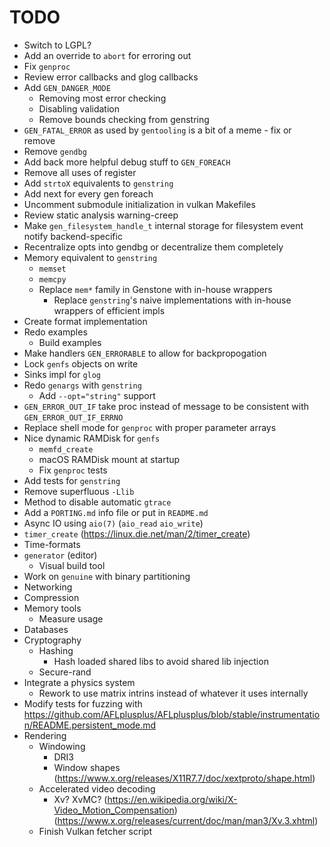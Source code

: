 # TODO

- Switch to LGPL?
- Add an override to `abort` for erroring out
- Fix `genproc`
- Review error callbacks and glog callbacks
- Add `GEN_DANGER_MODE`
  - Removing most error checking
  - Disabling validation
  - Remove bounds checking from genstring
- `GEN_FATAL_ERROR` as used by `gentooling` is a bit of a meme - fix or remove
- Remove `gendbg`
- Add back more helpful debug stuff to `GEN_FOREACH`
- Remove all uses of register
- Add `strtoX` equivalents to `genstring`
- Add next for every gen foreach
- Uncomment submodule initialization in vulkan Makefiles
- Review static analysis warning-creep
- Make `gen_filesystem_handle_t` internal storage for filesystem event notify backend-specific
- Recentralize opts into gendbg or decentralize them completely
- Memory equivalent to `genstring`
    - `memset`
    - `memcpy`
    - Replace `mem*` family in Genstone with in-house wrappers
        - Replace `genstring`'s naive implementations with in-house wrappers of efficient impls
- Create format implementation
- Redo examples
    - Build examples
- Make handlers `GEN_ERRORABLE` to allow for backpropogation
- Lock `genfs` objects on write
- Sinks impl for `glog`
- Redo `genargs` with `genstring`
    - Add `--opt="string"` support
- `GEN_ERROR_OUT_IF` take proc instead of message to be consistent with `GEN_ERROR_OUT_IF_ERRNO`
- Replace shell mode for `genproc` with proper parameter arrays
- Nice dynamic RAMDisk for `genfs`
    - `memfd_create`
    - macOS RAMDisk mount at startup
    - Fix `genproc` tests
- Add tests for `genstring`
- Remove superfluous `-Llib`
- Method to disable automatic `gtrace`
- Add a `PORTING.md` info file or put in `README.md`
- Async IO using `aio(7)` (`aio_read` `aio_write`)
- `timer_create` (https://linux.die.net/man/2/timer_create)
- Time-formats
- `generator` (editor)
    - Visual build tool
- Work on `genuine` with binary partitioning
- Networking
- Compression
- Memory tools
    - Measure usage
- Databases
- Cryptography
    - Hashing
        - Hash loaded shared libs to avoid shared lib injection
    - Secure-rand
- Integrate a physics system
    - Rework to use matrix intrins instead of whatever it uses internally
- Modify tests for fuzzing with https://github.com/AFLplusplus/AFLplusplus/blob/stable/instrumentation/README.persistent_mode.md
- Rendering
    - Windowing
        - DRI3
        - Window shapes (https://www.x.org/releases/X11R7.7/doc/xextproto/shape.html)
    - Accelerated video decoding
        - Xv? XvMC? (https://en.wikipedia.org/wiki/X-Video_Motion_Compensation) (https://www.x.org/releases/current/doc/man/man3/Xv.3.xhtml)
    - Finish Vulkan fetcher script